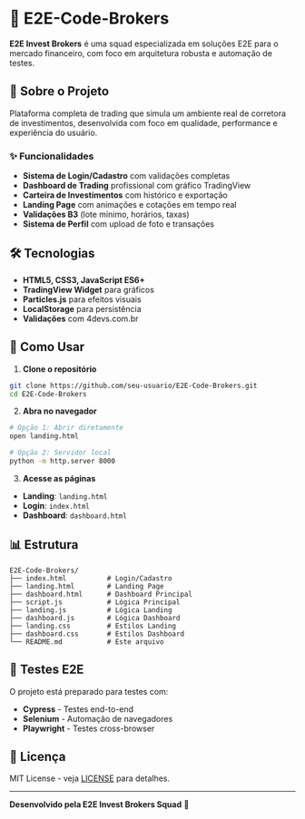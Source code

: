# 🚀 E2E-Code-Brokers

**E2E Invest Brokers** é uma squad especializada em soluções E2E para o mercado financeiro, com foco em arquitetura robusta e automação de testes.

## 🎯 Sobre o Projeto

Plataforma completa de trading que simula um ambiente real de corretora de investimentos, desenvolvida com foco em qualidade, performance e experiência do usuário.

### ✨ Funcionalidades

- **Sistema de Login/Cadastro** com validações completas
- **Dashboard de Trading** profissional com gráfico TradingView
- **Carteira de Investimentos** com histórico e exportação
- **Landing Page** com animações e cotações em tempo real
- **Validações B3** (lote mínimo, horários, taxas)
- **Sistema de Perfil** com upload de foto e transações

## 🛠️ Tecnologias

- **HTML5, CSS3, JavaScript ES6+**
- **TradingView Widget** para gráficos
- **Particles.js** para efeitos visuais
- **LocalStorage** para persistência
- **Validações** com 4devs.com.br

## 🚀 Como Usar

1. **Clone o repositório**
```bash
git clone https://github.com/seu-usuario/E2E-Code-Brokers.git
cd E2E-Code-Brokers
```

2. **Abra no navegador**
```bash
# Opção 1: Abrir diretamente
open landing.html

# Opção 2: Servidor local
python -m http.server 8000
```

3. **Acesse as páginas**
- **Landing**: `landing.html`
- **Login**: `index.html`
- **Dashboard**: `dashboard.html`

## 📊 Estrutura

```
E2E-Code-Brokers/
├── index.html          # Login/Cadastro
├── landing.html        # Landing Page
├── dashboard.html      # Dashboard Principal
├── script.js           # Lógica Principal
├── landing.js          # Lógica Landing
├── dashboard.js        # Lógica Dashboard
├── landing.css         # Estilos Landing
├── dashboard.css       # Estilos Dashboard
└── README.md           # Este arquivo
```

## 🧪 Testes E2E

O projeto está preparado para testes com:
- **Cypress** - Testes end-to-end
- **Selenium** - Automação de navegadores
- **Playwright** - Testes cross-browser

## 📄 Licença

MIT License - veja [LICENSE](LICENSE) para detalhes.

---

**Desenvolvido pela E2E Invest Brokers Squad** 🚀
